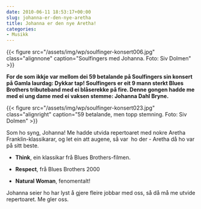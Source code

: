 ```yaml
---
date: 2010-06-11 18:53:17+00:00
slug: johanna-er-den-nye-aretha
title: Johanna er den nye Aretha!
categories:
- Musikk
---
```

{{< figure src="/assets/img/wp/soulfinger-konsert006.jpg" class="alignnone" caption="Soulfingers med Johanna. Foto: Siv Dolmen" >}}

**For de som ikkje var mellom dei 59 betalande på Soulfingers sin konsert på Gamla laurdag: Dykkar tap! Soulfingers er eit 9 mann sterkt Blues Brothers tributeband med ei blåserekke på fire. Denne gongen hadde me med ei ung dame med ei vaksen stemme: Johanna Dahl Bryne.**

<!--more-->

{{< figure src="/assets/img/wp/soulfinger-konsert023.jpg" class="alignright" caption="59 betalande, men topp stemning. Foto: Siv Dolmen" >}}

Som ho syng, Johanna! Me hadde utvida repertoaret med nokre Aretha Franklin-klassikarar, og let ein att augene, så var  ho der - Aretha då ho var på sitt beste.



	
  * **Think**, ein klassikar frå Blues Brothers-filmen.

	
  * **Respect**, frå Blues Brothers 2000

	
  * **Natural Woman**, fenomentalt!


Johanna seier ho har lyst å gjere fleire jobbar med oss, så då må me utvide repertoaret. Me gler oss.
